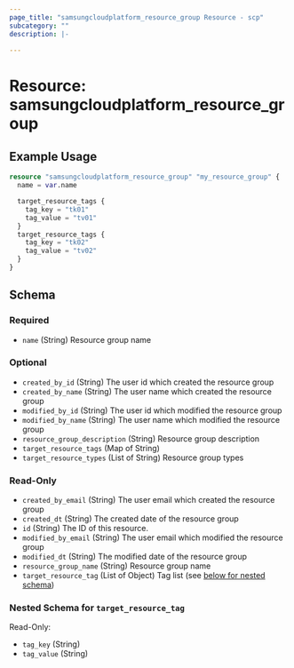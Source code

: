 ```yaml
---
page_title: "samsungcloudplatform_resource_group Resource - scp"
subcategory: ""
description: |-
  
---
```


# Resource: samsungcloudplatform_resource_group




## Example Usage

```terraform
resource "samsungcloudplatform_resource_group" "my_resource_group" {
  name = var.name

  target_resource_tags {
    tag_key = "tk01"
    tag_value = "tv01"
  }
  target_resource_tags {
    tag_key = "tk02"
    tag_value = "tv02"
  }
}
```

<!-- schema generated by tfplugindocs -->
## Schema

### Required

- `name` (String) Resource group name

### Optional

- `created_by_id` (String) The user id which created the resource group
- `created_by_name` (String) The user name which created the resource group
- `modified_by_id` (String) The user id which modified the resource group
- `modified_by_name` (String) The user name which modified the resource group
- `resource_group_description` (String) Resource group description
- `target_resource_tags` (Map of String)
- `target_resource_types` (List of String) Resource group types

### Read-Only

- `created_by_email` (String) The user email which created the resource group
- `created_dt` (String) The created date of the resource group
- `id` (String) The ID of this resource.
- `modified_by_email` (String) The user email which modified the resource group
- `modified_dt` (String) The modified date of the resource group
- `resource_group_name` (String) Resource group name
- `target_resource_tag` (List of Object) Tag list (see [below for nested schema](#nestedatt--target_resource_tag))

<a id="nestedatt--target_resource_tag"></a>
### Nested Schema for `target_resource_tag`

Read-Only:

- `tag_key` (String)
- `tag_value` (String)
